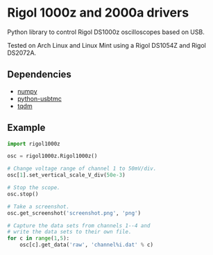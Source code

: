 # Rigol 1000z and 2000a drivers
Python library to control Rigol DS1000z oscilloscopes based on USB.

Tested on Arch Linux and Linux Mint using a Rigol DS1054Z and Rigol DS2072A.

## Dependencies
* [numpy](https://github.com/numpy/numpy)
* [python-usbtmc](https://github.com/python-ivi/python-usbtmc)
* [tqdm](https://github.com/tqdm/tqdm)

## Example
```python
import rigol1000z

osc = rigol1000z.Rigol1000z()

# Change voltage range of channel 1 to 50mV/div.
osc[1].set_vertical_scale_V_div(50e-3)

# Stop the scope.
osc.stop()

# Take a screenshot.
osc.get_screenshot('screenshot.png', 'png')

# Capture the data sets from channels 1--4 and
# write the data sets to their own file.
for c in range(1,5):
    osc[c].get_data('raw', 'channel%i.dat' % c)
```
